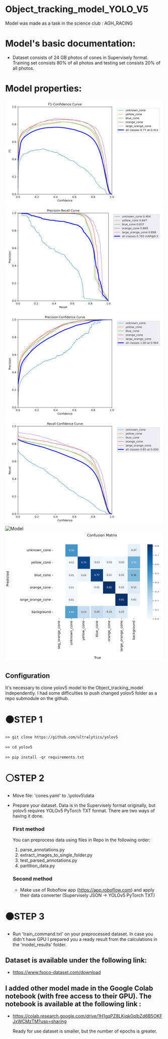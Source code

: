 # Object_tracking_model_YOLO_V5
Model was made as a task in the science club : AGH_RACING
# Model's basic documentation:
 - Dataset consists of 24 GB photos of cones in Supervisely format. Training set consists 80% of all photos and testing set consists 20% of all photos.
 
 # Model properties:
  ![Model](metrics/F1_curve.png "Model results")
  ![Model](metrics/PR_curve.png "Model results")
  ![Model](metrics/P_curve.png "Model results")
  ![Model](metrics/R_curve.png "Model results")
  ![Model](metricss/results.png "Model results")
  ![Model](metrics/confusion_matrix.png "Model results")

## Configuration
 It's necessary to clone yolov5 model to the Object_tracking_model independently. I had some difficulties to push changed yolov5 folder as a repo submodule on the github.
 
# ⚫STEP 1
    >> git clone https://github.com/ultralytics/yolov5 

    >> cd yolov5

    >> pip install -qr requirements.txt

# ⚪STEP 2
  
  - Move file: 'cones.yaml' to .\yolov5\data
  
  - Prepare your dataset. Data is in the Supervisely format originally, but yolov5 requires YOLOv5 PyTorch TXT format. There are two ways of having it done.
    
    ### First method
    You can preprocess data using files in Repo in the following order:
    1. parse_annotations.py
    2. extract_images_to_single_folder.py
    3. test_parsed_annotations.py
    4. partition_data.py
    
    ### Second method
    
    - Make use of Roboflow app (https://app.roboflow.com) and apply their data converter (Supervisely JSON ->  YOLOv5 PyTorch TXT)
  
# ⚫STEP 3
  - Run 'train_command.txt' on your preprocessed dataset. In case you didn't have GPU I prepared you a ready result from the calculations in the 'model_results' folder.
 
 ## Dataset is available under the following link:
 - https://www.fsoco-dataset.com/download
 
 ## I added other model made in the Google Colab notebook (with free access to their GPU). The notebook is available at the following link :
 - https://colab.research.google.com/drive/1H1gqPZ8LKiqk0qIbZd6B5OKFJxWCMzTM?usp=sharing
 
   Ready for use dataset is smaller, but the number of epochs is greater. 
